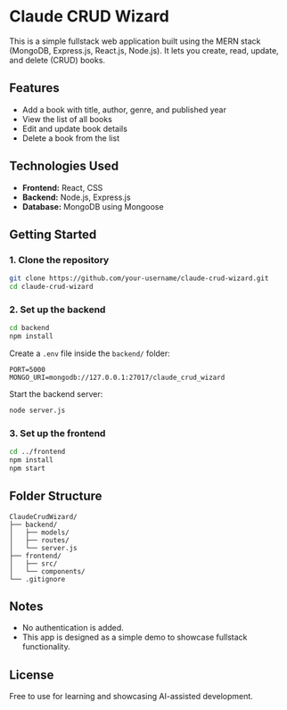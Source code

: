 # Claude CRUD Wizard

This is a simple fullstack web application built using the MERN stack (MongoDB, Express.js, React.js, Node.js).
It lets you create, read, update, and delete (CRUD) books.

## Features
- Add a book with title, author, genre, and published year
- View the list of all books
- Edit and update book details
- Delete a book from the list

## Technologies Used
- **Frontend:** React, CSS
- **Backend:** Node.js, Express.js
- **Database:** MongoDB using Mongoose

## Getting Started

### 1. Clone the repository
```bash
git clone https://github.com/your-username/claude-crud-wizard.git
cd claude-crud-wizard
```

### 2. Set up the backend
```bash
cd backend
npm install
```
Create a `.env` file inside the `backend/` folder:
```env
PORT=5000
MONGO_URI=mongodb://127.0.0.1:27017/claude_crud_wizard
```
Start the backend server:
```bash
node server.js
```

### 3. Set up the frontend
```bash
cd ../frontend
npm install
npm start
```

## Folder Structure
```
ClaudeCrudWizard/
├── backend/
│   ├── models/
│   ├── routes/
│   └── server.js
├── frontend/
│   ├── src/
│   └── components/
└── .gitignore
```

## Notes
- No authentication is added.
- This app is designed as a simple demo to showcase fullstack functionality.

## License
Free to use for learning and showcasing AI-assisted development.